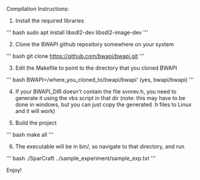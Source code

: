 Compilation Instructions:

1. Install the required libraries

''' bash
sudo apt install libsdl2-dev libsdl2-image-dev
'''

2. Clone the BWAPI github repository somewhere on your system

''' bash
git clone https://github.com/bwapi/bwapi.git
'''

3. Edit the Makefile to point to the directory that you cloned BWAPI

''' bash
BWAPI=/where_you_cloned_to/bwapi/bwapi'  (yes, bwapi/bwapi)
'''

4. If your BWAPI_DIR doesn't contain the file svnrev.h, you need to generate it using the vbs script in that dir
   (note: this may have to be done in windows, but you can just copy the generated .h files to Linux and it will work)

5. Build the project
	
''' bash
make all
'''

6. The executable will be in bin/, so navigate to that directory, and run 

''' bash
./SparCraft ../sample_experiment/sample_exp.txt
'''

Enjoy!

